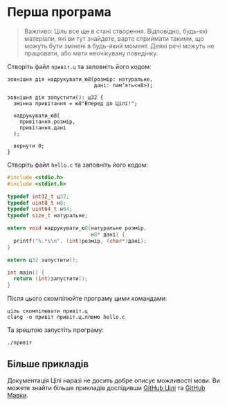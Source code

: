 # Перша програма

> Важливо: Ціль все ще в стані створення. Відповідно, будь-які матеріали, які ви тут знайдете, варто сприймати такими,
> що можуть бути змінені в будь-який момент. Деякі речі можуть не працювати, або мати неочікувану поведінку.

Створіть файл `привіт.ц` та заповніть його кодом:

```ціль
зовнішня дія надрукувати_ю8(розмір: натуральне, 
                            дані: памʼять<н8>);

зовнішня дія запустити(): ц32 {
  змінна привітання = ю8"Вперед до Цілі!";
  
  надрукувати_ю8(
    привітання.розмір, 
    привітання.дані
  );
  
  вернути 0;
}
```

Створіть файл `hello.c` та заповніть його кодом:

```c
#include <stdio.h>
#include <stdint.h>

typedef int32_t ц32;
typedef uint8_t н8;
typedef uint64_t н64;
typedef size_t натуральне;

extern void надрукувати_ю8(натуральне розмір, 
                           н8* дані) {
  printf("%.*s\n", (int)розмір, (char*)дані);
}

extern ц32 запустити();

int main() {
  return (int)запустити();
}
```

Після цього скомпілюйте програму цими командами:

```shell
ціль скомпілювати привіт.ц
clang -o привіт привіт.ц.ллвмо hello.c
```

Та зрештою запустіть програму:

```shell
./привіт
```

## Більше прикладів

Документація Цілі наразі не досить добре описує можливості мови. Ви можете знайти більше прикладів
дослідивши [GitHub Цілі](https://github.com/tsil-ukr) та [GitHub Мавки](https://github.com/mavka-ukr).